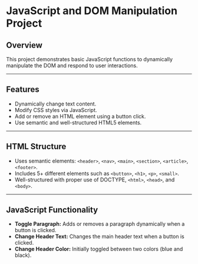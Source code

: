 # JavaScript and DOM Manipulation Project

## Overview

This project demonstrates basic JavaScript functions to dynamically manipulate the DOM and respond to user interactions.

---

## Features

- Dynamically change text content.
- Modify CSS styles via JavaScript.
- Add or remove an HTML element using a button click.
- Use semantic and well-structured HTML5 elements.

---

## HTML Structure

- Uses semantic elements: `<header>`, `<nav>`, `<main>`, `<section>`, `<article>`, `<footer>`.
- Includes 5+ different elements such as `<button>`, `<h1>`, `<p>`, `<small>`.
- Well-structured with proper use of DOCTYPE, `<html>`, `<head>`, and `<body>`.

---

## JavaScript Functionality

- **Toggle Paragraph:** Adds or removes a paragraph dynamically when a button is clicked.
- **Change Header Text:** Changes the main header text when a button is clicked.
- **Change Header Color:** Initially toggled between two colors (blue and black).
